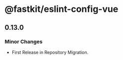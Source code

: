 # @fastkit/eslint-config-vue

## 0.13.0

### Minor Changes

- First Release in Repository Migration.

